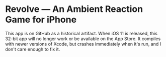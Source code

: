 # Revolve — An Ambient Reaction Game for iPhone

This app is on GitHub as a historical artifact. When iOS 11 is released, this 32-bit app will no longer work or be available on the App Store. It compiles with newer versions of Xcode, but crashes immediately when it's run, and I don't care enough to fix it.
